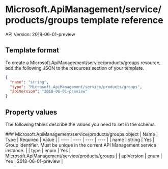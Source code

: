 # Microsoft.ApiManagement/service/products/groups template reference
API Version: 2018-06-01-preview
## Template format

To create a Microsoft.ApiManagement/service/products/groups resource, add the following JSON to the resources section of your template.

```json
{
  "name": "string",
  "type": "Microsoft.ApiManagement/service/products/groups",
  "apiVersion": "2018-06-01-preview"
}
```
## Property values

The following tables describe the values you need to set in the schema.

<a id="Microsoft.ApiManagement/service/products/groups" />
### Microsoft.ApiManagement/service/products/groups object
|  Name | Type | Required | Value |
|  ---- | ---- | ---- | ---- |
|  name | string | Yes | Group identifier. Must be unique in the current API Management service instance. |
|  type | enum | Yes | Microsoft.ApiManagement/service/products/groups |
|  apiVersion | enum | Yes | 2018-06-01-preview |

